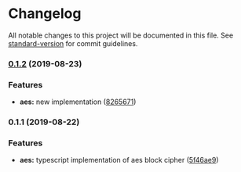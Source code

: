# Changelog

All notable changes to this project will be documented in this file. See [standard-version](https://github.com/conventional-changelog/standard-version) for commit guidelines.

### [0.1.2](https://github.com/cryptico-org/aes/compare/v0.1.1...v0.1.2) (2019-08-23)


### Features

* **aes:** new implementation ([8265671](https://github.com/cryptico-org/aes/commit/8265671))

### 0.1.1 (2019-08-22)


### Features

* **aes:** typescript implementation of aes block cipher ([5f46ae9](https://github.com/cryptico-org/aes/commit/5f46ae9))
